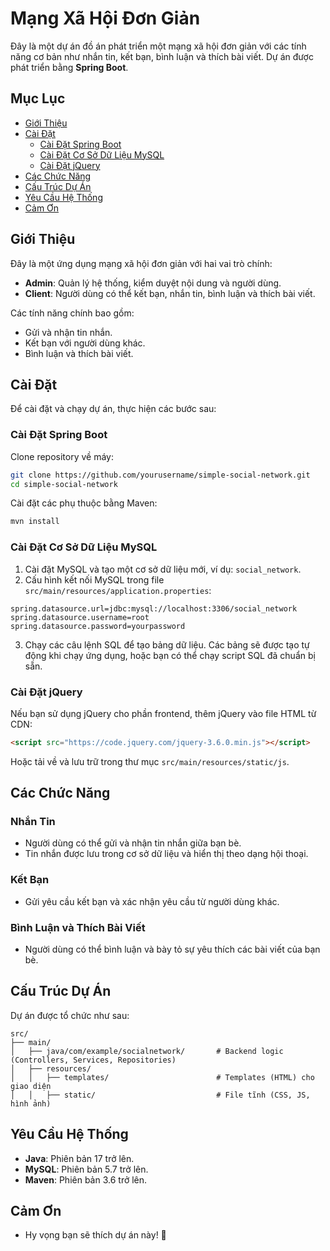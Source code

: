 # Mạng Xã Hội Đơn Giản

Đây là một dự án đồ án phát triển một mạng xã hội đơn giản với các tính năng cơ bản như nhắn tin, kết bạn, bình luận và thích bài viết. Dự án được phát triển bằng **Spring Boot**.

## Mục Lục

- [Giới Thiệu](#giới-thiệu)
- [Cài Đặt](#cài-đặt)
  - [Cài Đặt Spring Boot](#cài-đặt-spring-boot)
  - [Cài Đặt Cơ Sở Dữ Liệu MySQL](#cài-đặt-cơ-sở-dữ-liệu-mysql)
  - [Cài Đặt jQuery](#cài-đặt-jquery)
- [Các Chức Năng](#các-chức-năng)
- [Cấu Trúc Dự Án](#cấu-trúc-dự-án)
- [Yêu Cầu Hệ Thống](#yêu-cầu-hệ-thống)
- [Cảm Ơn](#cảm-ơn)

## Giới Thiệu

Đây là một ứng dụng mạng xã hội đơn giản với hai vai trò chính:

- **Admin**: Quản lý hệ thống, kiểm duyệt nội dung và người dùng.
- **Client**: Người dùng có thể kết bạn, nhắn tin, bình luận và thích bài viết.

Các tính năng chính bao gồm:

- Gửi và nhận tin nhắn.
- Kết bạn với người dùng khác.
- Bình luận và thích bài viết.

## Cài Đặt

Để cài đặt và chạy dự án, thực hiện các bước sau:

### Cài Đặt Spring Boot

Clone repository về máy:

```bash
git clone https://github.com/yourusername/simple-social-network.git
cd simple-social-network
```

Cài đặt các phụ thuộc bằng Maven:

```bash
mvn install
```

### Cài Đặt Cơ Sở Dữ Liệu MySQL

1. Cài đặt MySQL và tạo một cơ sở dữ liệu mới, ví dụ: `social_network`.
2. Cấu hình kết nối MySQL trong file `src/main/resources/application.properties`:

```properties
spring.datasource.url=jdbc:mysql://localhost:3306/social_network
spring.datasource.username=root
spring.datasource.password=yourpassword
```

3. Chạy các câu lệnh SQL để tạo bảng dữ liệu. Các bảng sẽ được tạo tự động khi chạy ứng dụng, hoặc bạn có thể chạy script SQL đã chuẩn bị sẵn.

### Cài Đặt jQuery

Nếu bạn sử dụng jQuery cho phần frontend, thêm jQuery vào file HTML từ CDN:

```html
<script src="https://code.jquery.com/jquery-3.6.0.min.js"></script>
```

Hoặc tải về và lưu trữ trong thư mục `src/main/resources/static/js`.

## Các Chức Năng

### Nhắn Tin

- Người dùng có thể gửi và nhận tin nhắn giữa bạn bè.
- Tin nhắn được lưu trong cơ sở dữ liệu và hiển thị theo dạng hội thoại.

### Kết Bạn

- Gửi yêu cầu kết bạn và xác nhận yêu cầu từ người dùng khác.

### Bình Luận và Thích Bài Viết

- Người dùng có thể bình luận và bày tỏ sự yêu thích các bài viết của bạn bè.

## Cấu Trúc Dự Án

Dự án được tổ chức như sau:

```
src/
├── main/
│   ├── java/com/example/socialnetwork/       # Backend logic (Controllers, Services, Repositories)
│   ├── resources/
│   │   ├── templates/                        # Templates (HTML) cho giao diện
│   │   ├── static/                           # File tĩnh (CSS, JS, hình ảnh)
```

## Yêu Cầu Hệ Thống

- **Java**: Phiên bản 17 trở lên.
- **MySQL**: Phiên bản 5.7 trở lên.
- **Maven**: Phiên bản 3.6 trở lên.

## Cảm Ơn

- Hy vọng bạn sẽ thích dự án này! 🚀
